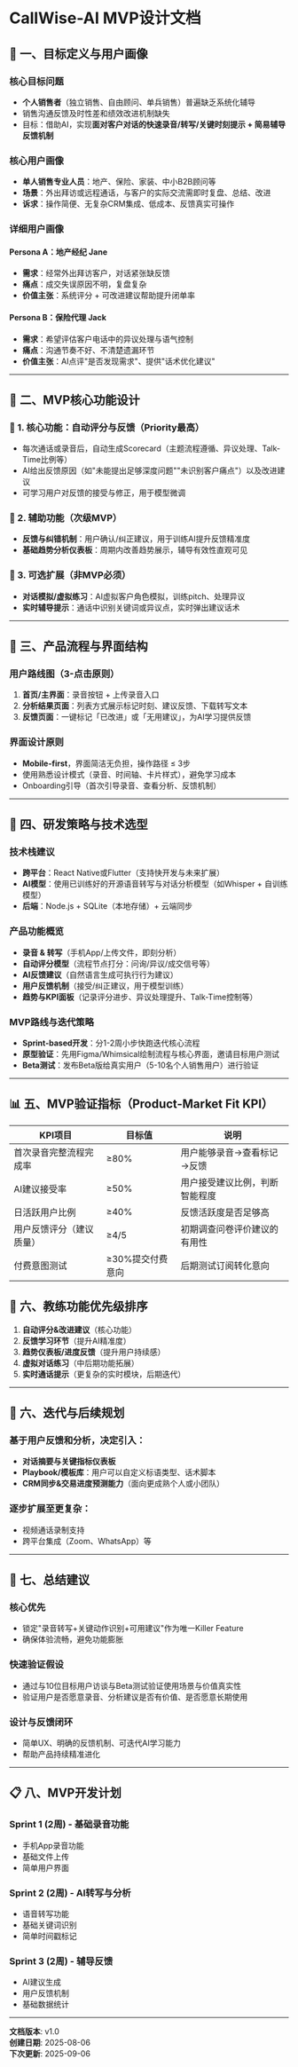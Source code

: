 # CallWise-AI MVP设计文档

## 🎯 一、目标定义与用户画像

### 核心目标问题
- **个人销售者**（独立销售、自由顾问、单兵销售）普遍缺乏系统化辅导
- 销售沟通反馈及时性差和绩效改进机制缺失
- 目标：借助AI，实现**面对客户对话的快速录音/转写/关键时刻提示 + 简易辅导反馈机制**

### 核心用户画像
- **单人销售专业人员**：地产、保险、家装、中小B2B顾问等
- **场景**：外出拜访或远程通话，与客户的实际交流需即时复盘、总结、改进
- **诉求**：操作简便、无复杂CRM集成、低成本、反馈真实可操作

### 详细用户画像

#### Persona A：地产经纪 Jane
- **需求**：经常外出拜访客户，对话紧张缺反馈
- **痛点**：成交失误原因不明，复盘复杂
- **价值主张**：系统评分 + 可改进建议帮助提升闭单率

#### Persona B：保险代理 Jack
- **需求**：希望评估客户电话中的异议处理与语气控制
- **痛点**：沟通节奏不好、不清楚遗漏环节
- **价值主张**：AI点评"是否发现需求"、提供"话术优化建议"

---

## 🧩 二、MVP核心功能设计

### 🔧 1. 核心功能：自动评分与反馈（Priority最高）
- 每次通话或录音后，自动生成Scorecard（主题流程遵循、异议处理、Talk-Time比例等）
- AI给出反馈原因（如"未能提出足够深度问题""未识别客户痛点"）以及改进建议
- 可学习用户对反馈的接受与修正，用于模型微调

### 🧩 2. 辅助功能（次级MVP）
- **反馈与纠错机制**：用户确认/纠正建议，用于训练AI提升反馈精准度
- **基础趋势分析仪表板**：周期内改善趋势展示，辅导有效性直观可见

### 🚀 3. 可选扩展（非MVP必须）
- **对话模拟/虚拟练习**：AI虚拟客户角色模拟，训练pitch、处理异议
- **实时辅导提示**：通话中识别关键词或异议点，实时弹出建议话术

---

## 📐 三、产品流程与界面结构

### 用户路线图（3-点击原则）
1. **首页/主界面**：录音按钮 + 上传录音入口
2. **分析结果页面**：列表方式展示标记时刻、建议反馈、下载转写文本
3. **反馈页面**：一键标记「已改进」或「无用建议」，为AI学习提供反馈

### 界面设计原则
- **Mobile-first**，界面简洁无负担，操作路径 ≤ 3步
- 使用熟悉设计模式（录音、时间轴、卡片样式），避免学习成本
- Onboarding引导（首次引导录音、查看分析、反馈机制）

---

## 🧪 四、研发策略与技术选型

### 技术栈建议
- **跨平台**：React Native或Flutter（支持快开发与未来扩展）
- **AI模型**：使用已训练好的开源语音转写与对话分析模型（如Whisper + 自训练模型）
- **后端**：Node.js + SQLite（本地存储）+ 云端同步

### 产品功能概览
- **录音 & 转写**（手机App/上传文件，即刻分析）
- **自动评分模型**（流程节点打分：问询/异议/成交信号等）
- **AI反馈建议**（自然语言生成可执行行为建议）
- **用户反馈机制**（接受/纠正建议，用于模型训练）
- **趋势与KPI面板**（记录评分进步、异议处理提升、Talk-Time控制等）

### MVP路线与迭代策略
- **Sprint-based开发**：分1-2周小步快跑迭代核心流程
- **原型验证**：先用Figma/Whimsical绘制流程与核心界面，邀请目标用户测试
- **Beta测试**：发布Beta版给真实用户（5-10名个人销售用户）进行验证

---

## 📊 五、MVP验证指标（Product-Market Fit KPI）

| KPI项目 | 目标值 | 说明 |
|---------|--------|------|
| 首次录音完整流程完成率 | ≥80% | 用户能够录音→查看标记→反馈 |
| AI建议接受率 | ≥50% | 用户接受建议比例，判断智能程度 |
| 日活跃用户比例 | ≥40% | 反馈活跃度是否足够高 |
| 用户反馈评分（建议质量） | ≥4/5 | 初期调查问卷评价建议的有用性 |
| 付费意图测试 | ≥30%提交付费意向 | 后期测试订阅转化意向 |

## 🎯 六、教练功能优先级排序

1. **自动评分&改进建议**（核心功能）
2. **反馈学习环节**（提升AI精准度）
3. **趋势仪表板/进度反馈**（提升用户持续感）
4. **虚拟对话练习**（中后期功能拓展）
5. **实时通话提示**（更复杂的实时模块，后期迭代）

---

## 🔄 六、迭代与后续规划

### 基于用户反馈和分析，决定引入：
- **对话摘要与关键指标仪表板**
- **Playbook/模板库**：用户可以自定义标语类型、话术脚本
- **CRM同步&交易进度预测能力**（面向更成熟个人或小团队）

### 逐步扩展至更复杂：
- 视频通话录制支持
- 跨平台集成（Zoom、WhatsApp）等

---

## 🧠 七、总结建议

### 核心优先
- 锁定"录音转写+关键动作识别+可用建议"作为唯一Killer Feature
- 确保体验流畅，避免功能膨胀

### 快速验证假设
- 通过与10位目标用户访谈与Beta测试验证使用场景与价值真实性
- 验证用户是否愿意录音、分析建议是否有价值、是否愿意长期使用

### 设计与反馈闭环
- 简单UX、明确的反馈机制、可迭代AI学习能力
- 帮助产品持续精准进化

---

## 📋 八、MVP开发计划

### Sprint 1 (2周) - 基础录音功能
- 手机App录音功能
- 基础文件上传
- 简单用户界面

### Sprint 2 (2周) - AI转写与分析
- 语音转写功能
- 基础关键词识别
- 简单时间戳标记

### Sprint 3 (2周) - 辅导反馈
- AI建议生成
- 用户反馈机制
- 基础数据统计

---

**文档版本**: v1.0  
**创建日期**: 2025-08-06  
**下次更新**: 2025-09-06 